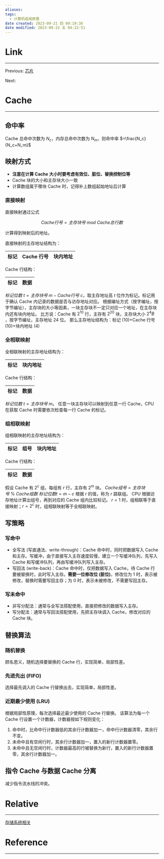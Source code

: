 ```yaml
---
aliases:
tags:
  - 计算机组成原理
date created: 2023-09-21 四 09:19:36
date modified: 2023-09-22 五 04:22:51
---
```


# Link

---

Previous: [芯片](芯片.md)

Next:

# Cache

---

## 命中率

Cache 总命中次数为 $N_c$，内存总命中次数为 $N_m$，则命中率 $=\frac{N_c}{N_c+N_m}$

## 映射方式

- **注意在计算 Cache 大小时要考虑有效位、脏位、替换控制位等**
- Cache 块的大小和主存块大小一致
- 计算数组属于哪块 Cache 时，记得补上数组起始地址后计算

### 直接映射

直接映射通过公式

$$
Cache行号=主存块号~mod~Cache总行数
$$

计算得到映射后的地址。

直接映射的主存地址结构为：

| 标记 | Cache 行号 | 块内地址 |
| ---- | ---------- | -------- |

Cache 行结构：

| 标记 | 数据 |
| ---- | ---- |

$标记位数~t = 主存块号~m - Cache行号~c$，取主存地址高 $t$ 位作为标记。标记用于确认 Cache 内记录的数据是否与访存地址对应。
根据编址方式（按字编址，按字节编址），主存块的大小等因素，一块主存块不一定只对应一个地址，在主存块内还有块内地址。
比方说：Cache 有 $2^{10}$ 行，主存有 $2^{20}$ 块，主存块大小 $2^4B$ ，按字节编址，主存地址 24 位。
那么主存地址结构为：标记 ($10$)+Cache 行号 ($10$)+块内地址 ($4$)

### 全相联映射

全相联映射的主存地址结构为：

| 标记 | 块内地址 |
| ---- | -------- |

Cache 行结构：

| 标记 | 数据 |
| ---- | ---- |

$标记位数~t = 主存块号~m$。
任意一块主存块可以映射到任意一行 Cache，CPU 在获取 Cache 时需要依次检查每一行 Cache 的标记。

### 组相联映射

组相联映射的主存地址结构为：

| 标记 | 组号 | 块内地址 |
| ---- | ---- | -------- |

Cache 行结构：

| 标记 | 数据 |
| ---- | ---- |

假设 Cache 有 $2^c$ 组，每组有 $r$ 行，主存有 $2^m$ 块。
$Cache 组号 = 主存块号 ~\%~ Cache组数$
$标记位数 t = m - c$
根据 $r$ 的值，称为 $r$ 路联组。
CPU 根据访存地址计算出组号，再到对应的 Cache 组内比较标记。
$r=1$ 时，组相联等于直接映射；$r=2^c$ 时，组相联映射等于全相联映射。

## 写策略

### 写命中

- 全写法 (写直通法、write-through)：Cache 命中时，同时把数据写入 Cache 和主存。写缓冲，由于直接写入主存速度较慢，建立一个写缓冲队列，先写入 Cache 和写缓冲队列，再由写缓冲队列写入主存。
- 写回法 (write-back)：Cache 命中时，仅把数据写入 Cache，待 Cache 行要被替换时，此时写入主存。**需要一位修改位 (脏位)**，修改位为 1 时，表示被修改，替换时需要写回主存；为 0 时，表示未被修改，不需要写回主存。

### 写未命中

- 非写分配法：通常与全写法搭配使用，直接把修改的数据写入主存。
- 写分配法：通常与写回法搭配使用，先把主存块调入 Cache，修改对应的 Cache 块。

## 替换算法

### 随机替换

顾名思义，随机选择要替换的 Cache 行，实现简单，局部性差。

### 先进先出 (FIFO)

选择最先调入的 Cache 行替换出去，实现简单，局部性差。

### 近期最少使用 (LRU)

根据局部性原理，每次选择最近最少使用的 Cache 行替换。
该算法为每一个 Cache 行设置一个计数器，计数器按如下规则变化：

1. 命中时，比命中行计数器低的其余行计数器加一，命中行计数器清零，其余行不变。
2. 未命中且有空闲行时，其余行计数器加一，置入的新行计数器置零。
3. 未命中且无空闲行时，计数器最高的行被替换为新行，置入的新行计数器置零，其余行计数器加一。

## 指令 Cache 与数据 Cache 分离

减少指令流水线的冲突。

# Relative

---

[存储系统相关](存储系统相关.md)

# Reference

---

